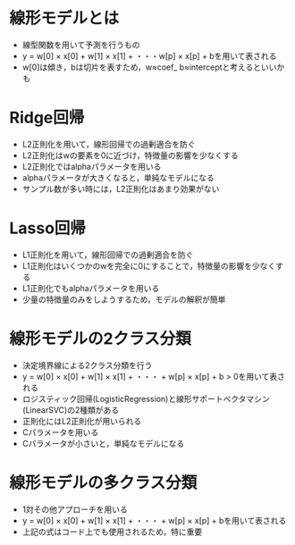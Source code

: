 # 線形モデルとは
- 線型関数を用いて予測を行うもの
- y = w[0] × x[0] + w[1] × x[1] + ・・・w[p] × x[p] + bを用いて表される
- w[0]は傾き，bは切片を表すため，w≈coef_ b≈interceptと考えるといいかも

# Ridge回帰
- L2正則化を用いて，線形回帰での過剰適合を防ぐ
- L2正則化はwの要素を0に近づけ，特徴量の影響を少なくする
- L2正則化ではalphaパラメータを用いる
- alphaパラメータが大きくなると，単純なモデルになる
- サンプル数が多い時には，L2正則化はあまり効果がない

# Lasso回帰
- L1正則化を用いて，線形回帰での過剰適合を防ぐ
- L1正則化はいくつかのwを完全に0にすることで，特徴量の影響を少なくする
- L1正則化でもalphaパラメータを用いる
- 少量の特徴量のみをしようするため，モデルの解釈が簡単

# 線形モデルの2クラス分類
- 決定境界線による2クラス分類を行う
- y = w[0] × x[0] + w[1] × x[1] + ・・・ + w[p] × x[p] + b > 0を用いて表される
- ロジスティック回帰(LogisticRegression)と線形サポートベクタマシン(LinearSVC)の2種類がある
- 正則化にはL2正則化が用いられる
- Cパラメータを用いる
- Cパラメータが小さいと，単純なモデルになる

# 線形モデルの多クラス分類
- 1対その他アプローチを用いる
- y = w[0] × x[0] + w[1] × x[1] + ・・・ + w[p] × x[p] + bを用いて表される
- 上記の式はコード上でも使用されるため，特に重要

